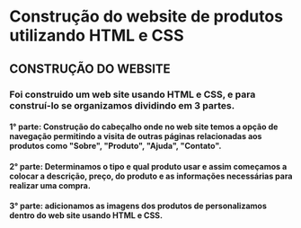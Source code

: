 # Construção do website de produtos utilizando HTML e CSS
## CONSTRUÇÃO DO WEBSITE 

### Foi construido um web site usando HTML e CSS, e para construí-lo se organizamos dividindo em 3 partes.

#### 1° parte: Construção do cabeçalho onde no web site temos a opção  de navegação permitindo a visita de outras páginas relacionadas aos produtos como "Sobre", "Produto", "Ajuda", "Contato".

#### 2° parte: Determinamos o tipo e qual produto usar e assim começamos a colocar a descrição, preço, do produto e as informações necessárias para realizar uma compra.

#### 3° parte: adicionamos as imagens dos produtos de personalizamos dentro do web site usando HTML e CSS.


